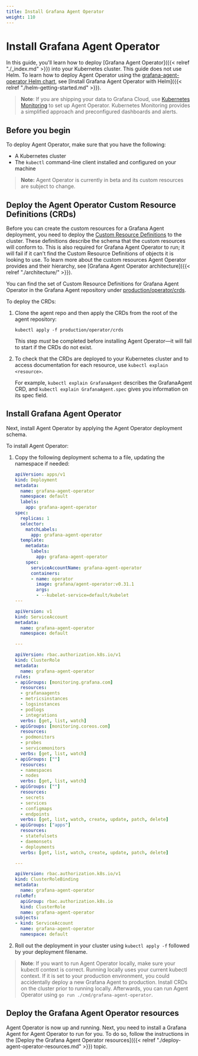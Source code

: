 ```yaml
---
title: Install Grafana Agent Operator
weight: 110
---
```


# Install Grafana Agent Operator

In this guide, you'll learn how to deploy [Grafana Agent Operator]({{< relref "./_index.md" >}}) into your Kubernetes cluster. This guide does not use Helm. To learn how to deploy Agent Operator using the [grafana-agent-operator Helm chart](https://github.com/grafana/helm-charts/tree/main/charts/agent-operator), see [Install Grafana Agent Operator with Helm]({{< relref "./helm-getting-started.md" >}}).

> **Note**: If you are shipping your data to Grafana Cloud, use [Kubernetes Monitoring](https://grafana.com/docs/grafana-cloud/kubernetes-monitoring/) to set up Agent Operator. Kubernetes Monitoring provides a simplified approach and preconfigured dashboards and alerts.
## Before you begin

To deploy Agent Operator, make sure that you have the following:

- A Kubernetes cluster
- The `kubectl` command-line client installed and configured on your machine

> **Note:** Agent Operator is currently in beta and its custom resources are subject to change.

## Deploy the Agent Operator Custom Resource Definitions (CRDs)

Before you can create the custom resources for a Grafana Agent deployment,
you need to deploy the
[Custom Resource Definitions](https://kubernetes.io/docs/tasks/extend-kubernetes/custom-resources/custom-resource-definitions/)
to the cluster. These definitions describe the schema that the custom
resources will conform to. This is also required for Grafana Agent Operator to run; it
will fail if it can't find the Custom Resource Definitions of objects it is
looking to use. To learn more about the custom resources Agent Operator provides and their hierarchy, see [Grafana Agent Operator architecture]({{< relref "./architecture/" >}}).

You can find the set of Custom Resource Definitions for Grafana Agent Operator in the Grafana Agent repository under
[production/operator/crds](https://github.com/grafana/agent/tree/main/production/operator/crds).

To deploy the CRDs:

1. Clone the agent repo and then apply the CRDs from the root of the agent repository:
    ```
    kubectl apply -f production/operator/crds
    ```

    This step _must_ be completed before installing Agent Operator&mdash;it will
fail to start if the CRDs do not exist.

2. To check that the CRDs are deployed to your Kubernetes cluster and to access documentation for each resource, use `kubectl explain <resource>`.

    For example, `kubectl explain GrafanaAgent` describes the GrafanaAgent CRD, and `kubectl explain GrafanaAgent.spec` gives you information on its spec field.

## Install Grafana Agent Operator

Next, install Agent Operator by applying the Agent Operator deployment schema.

To install Agent Operator:

1. Copy the following deployment schema to a file, updating the namespace if needed:

    ```yaml
    apiVersion: apps/v1
    kind: Deployment
    metadata:
      name: grafana-agent-operator
      namespace: default
      labels:
        app: grafana-agent-operator
    spec:
      replicas: 1
      selector:
        matchLabels:
          app: grafana-agent-operator
      template:
        metadata:
          labels:
            app: grafana-agent-operator
        spec:
          serviceAccountName: grafana-agent-operator
          containers:
          - name: operator
            image: grafana/agent-operator:v0.31.1
            args:
            - --kubelet-service=default/kubelet
    ---

    apiVersion: v1
    kind: ServiceAccount
    metadata:
      name: grafana-agent-operator
      namespace: default

    ---

    apiVersion: rbac.authorization.k8s.io/v1
    kind: ClusterRole
    metadata:
      name: grafana-agent-operator
    rules:
    - apiGroups: [monitoring.grafana.com]
      resources:
      - grafanaagents
      - metricsinstances
      - logsinstances
      - podlogs
      - integrations
      verbs: [get, list, watch]
    - apiGroups: [monitoring.coreos.com]
      resources:
      - podmonitors
      - probes
      - servicemonitors
      verbs: [get, list, watch]
    - apiGroups: [""]
      resources:
      - namespaces
      - nodes
      verbs: [get, list, watch]
    - apiGroups: [""]
      resources:
      - secrets
      - services
      - configmaps
      - endpoints
      verbs: [get, list, watch, create, update, patch, delete]
    - apiGroups: ["apps"]
      resources:
      - statefulsets
      - daemonsets
      - deployments
      verbs: [get, list, watch, create, update, patch, delete]

    ---

    apiVersion: rbac.authorization.k8s.io/v1
    kind: ClusterRoleBinding
    metadata:
      name: grafana-agent-operator
    roleRef:
      apiGroup: rbac.authorization.k8s.io
      kind: ClusterRole
      name: grafana-agent-operator
    subjects:
    - kind: ServiceAccount
      name: grafana-agent-operator
      namespace: default
    ```

2. Roll out the deployment in your cluster using `kubectl apply -f` followed by your  deployment filename.

> **Note**: If you want to run Agent Operator locally, make sure your kubectl context is correct. Running locally uses your current kubectl context. If it is set to your production environment, you could accidentally deploy a new Grafana Agent to production. Install CRDs on the cluster prior to running locally. Afterwards, you can run Agent Operator using `go run ./cmd/grafana-agent-operator`.

## Deploy the Grafana Agent Operator resources

Agent Operator is now up and running. Next, you need to install a Grafana Agent for Agent Operator to run for you. To do so, follow the instructions in the [Deploy the Grafana Agent Operator resources]({{< relref "./deploy-agent-operator-resources.md" >}}) topic.
